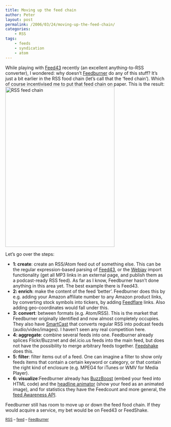 ```yaml
---
title: Moving up the feed chain
author: Peter
layout: post
permalink: /2006/03/24/moving-up-the-feed-chain/
categories:
    - RSS
tags:
    - feeds
    - syndication
    - atom
---
```

While playing with [Feed43](http://www.feed43.com) recently (an excellent anything-to-RSS converter), I wondered: why doesn&#8217;t [Feedburner](http://www.feedburner.com) do any of this stuff? It&#8217;s just a bit earlier in the RSS food chain (let&#8217;s call that the &#8216;feed chain&#8217;). Which of course incentivised me to put that feed chain on paper. This is the result:  
[<img  src="http://static.flickr.com/34/117254772_76336c52b7.jpg" width="342" height="500" alt="RSS feed chain" />](http://www.flickr.com/photos/pforret/117254772/ "Photo Sharing")  
<!--more-->

  
Let&#8217;s go over the steps:

  * **1: create**: create an RSS/Atom feed out of something else. This can be the regular expression-based parsing of [Feed43](http://www.feed43.com), or the [Webjay](http://webjay.org) import functionality (get all MP3 links in an external page, and publish them as a podcast-ready RSS feed). As far as I know, Feedburner hasn&#8217;t done anything in this area yet. The best example there is Feed43.
  * **2: enrich**: make the content of the feed &#8216;better&#8217;. Feedburner does this by e.g. adding your Amazon affiliate number to any Amazon product links, by converting stock symbols into tickers, by adding [Feedflare](http://www.feedburner.com/fb/a/publishers/feedflare) links. Also adding geo-coordinates would fall under this.
  * **3: convert**: between formats (e.g. Atom/RSS). This is the market that Feedburner originally identified and now almost completely occupies. They also have [SmartCast](http://www.burningdoor.com/feedburner/archives/000812.html) that converts regular RSS into podcast feeds (audio/video/images). I haven&#8217;t seen any real competition here.
  * **4: aggregate**: combine several feeds into one. Feedburner already splices Flickr/Buzznet and del.icio.us feeds into the main feed, but does not have the possibility to merge arbitrary feeds together. [Feedshake](http://www.feedshake.com/) does this.
  * **5: filter**: filter items out of a feed. One can imagine a filter to show only feeds items that contain a certain keyword or category, or that contain the right kind of enclosure (e.g. MPEG4 for iTunes or WMV for Media Player).
  * **6: visualize**:Feedburner already has [BuzzBoost](http://www.burningdoor.com/feedburner/archives/001311.html) (embed your feed into HTML code) and the [headline animator](http://www.burningdoor.com/feedburner/archives/000644.html) (show your feed as an animated image), and for statistics they have the Feedcount and more general, the [feed Awareness API](http://www.feedburner.com/fb/a/api/awareness). 

Feedburner still has room to move up or down the feed food chain. If they would acquire a service, my bet would be on Feed43 or FeedShake.

<small><a href="http://technorati.com/tag/rss" rel="tag">RSS</a> &#8211; <a href="http://technorati.com/tag/feed" rel="tag">feed</a> &#8211; <a href="http://technorati.com/tag/feedburner" rel="tag">Feedburner</a></small>